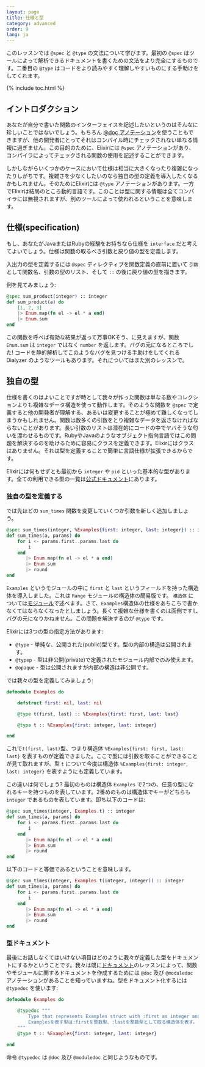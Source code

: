 ```yaml
---
layout: page
title: 仕様と型
category: advanced
order: 9
lang: ja
---
```


このレッスンでは `@spec` と `@type` の文法について学びます。最初の `@spec` はツールによって解析できるドキュメントを書くための文法をより完全にするものです。二番目の `@type` はコードをより読みやすく理解しやすいものにする手助けをしてくれます。

{% include toc.html %}

## イントロダクション

あなたが自分で書いた関数のインターフェイスを記述したいというのはそんなに珍しいことではないでしょう。もちろん [@doc アノテーション](/lessons/basics/documentation)を使うこともできますが、他の開発者にとってそれはコンパイル時にチェックされない単なる情報に過ぎません。この目的のために、Elixirには `@spec` アノテーションがあり、コンパイラによってチェックされる関数の使用を記述することができます。

しかしながらいくつかのケースにおいて仕様は相当に大きくなったり複雑になったりしがちです。複雑さを少なくしたいのなら独自の型の定義を導入したくなるかもしれません。そのためにElixirには `@type` アノテーションがあります。一方でElixirは結局のところ動的言語です。このことは型に関する情報は全てコンパイラには無視されますが、別のツールによって使われるということを意味します。

## 仕様(specification)

もし、あなたがJavaまたはRubyの経験をお持ちなら仕様を `interface` だと考えてよいでしょう。仕様は関数の取るべき引数と戻り値の型を定義します。

入出力の型を定義するには `@spec` ディレクティブを関数定義の直前に置いて `引数` として関数名、引数の型のリスト、そして `::` の後に戻り値の型を描きます。

例を見てみましょう:

```elixir
@spec sum_product(integer) :: integer
def sum_product(a) do
    [1, 2, 3]
    |> Enum.map(fn el -> el * a end)
    |> Enum.sum
end
```

この関数を呼べば有効な結果が返って万事OKそう、に見えますが、関数 `Enum.sum` は `integer` ではなく `number` を返します。バグの元になるところでした! コードを静的解析してこのようなバグを見つける手助けをしてくれる Dialyzer のようなツールもあります。それについてはまた別のレッスンで。

## 独自の型

仕様を書くのはよいことですが時として我々が作った関数は単なる数やコレクションよりも複雑なデータ構造を使って動作します。そのような関数を `@spec` で定義すると他の開発者が理解する、あるいは変更することが極めて難しくなってしまうかもしれません。関数は数多くの引数をとり複雑なデータを返さなければならないことがあります。長い引数のリストは潜在的にコードの中でヤバそうな匂いを漂わせるものです。RubyやJavaのようなオブジェクト指向言語ではこの問題を解決するのを助けるために容易にクラスを定義できます。Elixirにはクラスはありません。それは型を定義することで簡単に言語仕様が拡張できるからです。

Elixirには何もせずとも最初から `integer` や `pid` といった基本的な型があります。全ての利用できる型の一覧は[公式ドキュメント](http://elixir-lang.org/docs/stable/elixir/typespecs.html#types-and-their-syntax)にあります。

### 独自の型を定義する

では先ほどの `sum_times` 関数を変更していくつか引数を新しく追加しましょう。

```elixir
@spec sum_times(integer, %Examples{first: integer, last: integer}) :: integer
def sum_times(a, params) do
    for i <- params.first..params.last do
        i
    end
       |> Enum.map(fn el -> el * a end)
       |> Enum.sum
       |> round
end
```

`Examples` というモジュールの中に `first` と `last` というフィールドを持った構造体を導入しました。これは `Range` モジュールの構造体の簡易版です。 `構造体` については[モジュール](lessons/basics/modules/#structs)で述べます。さて、`Examples`構造体の仕様をあちこちで書かなくてはならなくなったとしましょう。長くて複雑な仕様を書くのは面倒ですしバグの元になりかねません。この問題を解決するのが `@type` です。

Elixirには3つの型の指定方法があります:

  - `@type` - 単純な、公開された(public)型です。型の内部の構造は公開されます。
  - `@typep` - 型は非公開(private)で定義されたモジュール内部でのみ使えます。
  - `@opaque` - 型は公開されますが内部の構造は非公開です。

では我々の型を定義してみましょう:

```elixir
defmodule Examples do

    defstruct first: nil, last: nil

    @type t(first, last) :: %Examples{first: first, last: last}

    @type t :: %Examples{first: integer, last: integer}

end
```

これで`t(first, last)`型、つまり構造体 `%Examples{first: first, last: last}` を表すものが定義できました。ここで型には引数を取ることができることが見て取れますが、型 `t` について今度は構造体 `%Examples{first: integer, last: integer}` を表すようにも定義しています。

この違いは何でしょう? 最初のものは構造体 `Examples` で2つの、任意の型になれるキーを持つものを表しています。2番めのものは構造体でキーがどちらも `integer` であるものを表しています。即ち以下のコードは:

```elixir
@spec sum_times(integer, Examples.t) :: integer
def sum_times(a, params) do
    for i <- params.first..params.last do
        i
    end
       |> Enum.map(fn el -> el * a end)
       |> Enum.sum
       |> round
end
```

以下のコードと等価であるということを意味します。

```elixir
@spec sum_times(integer, Examples.t(integer, integer)) :: integer
def sum_times(a, params) do
    for i <- params.first..params.last do
        i
    end
       |> Enum.map(fn el -> el * a end)
       |> Enum.sum
       |> round
end
```

### 型ドキュメント

最後にお話しなくてはいけない項目はどのように我々が定義した型をドキュメントにするかということです。我々は既に[ドキュメント](lessons/basic/documentation)のレッスンによって、関数やモジュールに関するドキュメントを作成するためには `@doc` 及び `@moduledoc` アノテーションがあることを知っていますね。型をドキュメント化するには `@typedoc` を使います:

```elixir
defmodule Examples do

    @typedoc """
        Type that represents Examples struct with :first as integer and :last as integer.
        Examplesを表す型は:firstを整数型、:lastを整数型として取る構造体を表す。
    """
    @type t :: %Examples{first: integer, last: integer}

end
```

命令 `@typedoc` は `@doc` 及び `@moduledoc` と同じようなものです。
